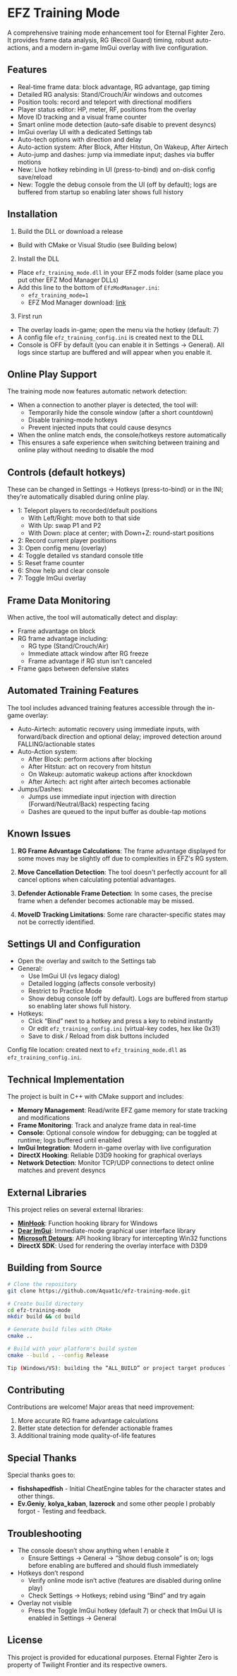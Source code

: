 # EFZ Training Mode

A comprehensive training mode enhancement tool for Eternal Fighter Zero. It provides frame data analysis, RG (Recoil Guard) timing, robust auto-actions, and a modern in-game ImGui overlay with live configuration.

## Features

- Real-time frame data: block advantage, RG advantage, gap timing
- Detailed RG analysis: Stand/Crouch/Air windows and outcomes
- Position tools: record and teleport with directional modifiers
- Player status editor: HP, meter, RF, positions from the overlay
- Move ID tracking and a visual frame counter
- Smart online mode detection (auto-safe disable to prevent desyncs)
- ImGui overlay UI with a dedicated Settings tab
- Auto-tech options with direction and delay
- Auto-action system: After Block, After Hitstun, On Wakeup, After Airtech
- Auto-jump and dashes: jump via immediate input; dashes via buffer motions
- New: Live hotkey rebinding in UI (press-to-bind) and on-disk config save/reload
- New: Toggle the debug console from the UI (off by default); logs are buffered from startup so enabling later shows full history

## Installation

1) Build the DLL or download a release
- Build with CMake or Visual Studio (see Building below)

2) Install the DLL
- Place `efz_training_mode.dll` in your EFZ mods folder (same place you put other EFZ Mod Manager DLLs)
- Add this line to the bottom of `EfzModManager.ini`:
  - `efz_training_mode=1`
  - EFZ Mod Manager download: [link](https://docs.google.com/spreadsheets/d/1r0nBAaQczj9K4RG5zAVV4uXperDeoSnXaqQBal2-8Us/edit?usp=sharing)

3) First run
- The overlay loads in-game; open the menu via the hotkey (default: 7)
- A config file `efz_training_config.ini` is created next to the DLL
- Console is OFF by default (you can enable it in Settings → General). All logs since startup are buffered and will appear when you enable it.

## Online Play Support

The training mode now features automatic network detection:

- When a connection to another player is detected, the tool will:
  - Temporarily hide the console window (after a short countdown)
  - Disable training-mode hotkeys
  - Prevent injected inputs that could cause desyncs
- When the online match ends, the console/hotkeys restore automatically
- This ensures a safe experience when switching between training and online play without needing to disable the mod

## Controls (default hotkeys)

These can be changed in Settings → Hotkeys (press-to-bind) or in the INI; they’re automatically disabled during online play.

- 1: Teleport players to recorded/default positions
  - With Left/Right: move both to that side
  - With Up: swap P1 and P2
  - With Down: place at center; with Down+Z: round-start positions
- 2: Record current player positions
- 3: Open config menu (overlay)
- 4: Toggle detailed vs standard console title
- 5: Reset frame counter
- 6: Show help and clear console
- 7: Toggle ImGui overlay

## Frame Data Monitoring

When active, the tool will automatically detect and display:

- Frame advantage on block
- RG frame advantage including:
  - RG type (Stand/Crouch/Air)
  - Immediate attack window after RG freeze
  - Frame advantage if RG stun isn't canceled
- Frame gaps between defensive states

## Automated Training Features

The tool includes advanced training features accessible through the in-game overlay:

- Auto-Airtech: automatic recovery using immediate inputs, with forward/back direction and optional delay; improved detection around FALLING/actionable states
- Auto-Action system:
  - After Block: perform actions after blocking
  - After Hitstun: act on recovery from hitstun
  - On Wakeup: automatic wakeup actions after knockdown
  - After Airtech: act right after airtech becomes actionable
- Jumps/Dashes:
  - Jumps use immediate input injection with direction (Forward/Neutral/Back) respecting facing
  - Dashes are queued to the input buffer as double-tap motions

## Known Issues

1. **RG Frame Advantage Calculations**: The frame advantage displayed for some moves may be slightly off due to complexities in EFZ's RG system.

2. **Move Cancellation Detection**: The tool doesn't perfectly account for all cancel options when calculating potential advantages.

3. **Defender Actionable Frame Detection**: In some cases, the precise frame when a defender becomes actionable may be missed.

4. **MoveID Tracking Limitations**: Some rare character-specific states may not be correctly identified.

## Settings UI and Configuration

- Open the overlay and switch to the Settings tab
- General:
  - Use ImGui UI (vs legacy dialog)
  - Detailed logging (affects console verbosity)
  - Restrict to Practice Mode
  - Show debug console (off by default). Logs are buffered from startup so enabling later shows full history.
- Hotkeys:
  - Click “Bind” next to a hotkey and press a key to rebind instantly
  - Or edit `efz_training_config.ini` (virtual-key codes, hex like 0x31)
  - Save to disk / Reload from disk buttons included

Config file location: created next to `efz_training_mode.dll` as `efz_training_config.ini`.

## Technical Implementation

The project is built in C++ with CMake support and includes:

- **Memory Management**: Read/write EFZ game memory for state tracking and modifications
- **Frame Monitoring**: Track and analyze frame data in real-time
- **Console**: Optional console window for debugging; can be toggled at runtime; logs buffered until enabled
- **ImGui Integration**: Modern in-game overlay with live configuration
- **DirectX Hooking**: Reliable D3D9 hooking for graphical overlays
- **Network Detection**: Monitor TCP/UDP connections to detect online matches and prevent desyncs

## External Libraries

This project relies on several external libraries:

- [**MinHook**](https://github.com/TsudaKageyu/minhook): Function hooking library for Windows
- [**Dear ImGui**](https://github.com/ocornut/imgui): Immediate-mode graphical user interface library
- [**Microsoft Detours**](https://github.com/microsoft/Detours): API hooking library for intercepting Win32 functions
- **DirectX SDK**: Used for rendering the overlay interface with D3D9

## Building from Source

```bash
# Clone the repository
git clone https://github.com/Aquat1c/efz-training-mode.git

# Create build directory
cd efz-training-mode
mkdir build && cd build

# Generate build files with CMake
cmake ..

# Build with your platform's build system
cmake --build . --config Release

Tip (Windows/VS): building the “ALL_BUILD” or project target produces `efz_training_mode.dll` in `build/bin/<Config>/`.
```

## Contributing
Contributions are welcome! Major areas that need improvement:

1. More accurate RG frame advantage calculations
2. Better state detection for defender actionable frames
3. Additional training mode quality-of-life features


## Special Thanks

Special thanks goes to:
- **fishshapedfish** - Initial CheatEngine tables for the character states and other things.
- **Ev.Geniy**, **kolya_kaban**, **lazerock** and some other people I probably forgot - Testing and feedback.


## Troubleshooting

- The console doesn’t show anything when I enable it
  - Ensure Settings → General → “Show debug console” is on; logs before enabling are buffered and should flush immediately
- Hotkeys don’t respond
  - Verify online mode isn’t active (features are disabled during online play)
  - Check Settings → Hotkeys; rebind using “Bind” and try again
- Overlay not visible
  - Press the Toggle ImGui hotkey (default 7) or check that ImGui UI is enabled in Settings → General

## License
This project is provided for educational purposes. Eternal Fighter Zero is property of Twilight Frontier and its respective owners.

